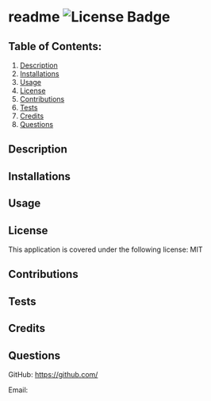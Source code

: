 # readme ![License Badge](https://img.shields.io/badge/License-MIT-blue)
  
## Table of Contents:
  1. [Description](#description)
  2. [Installations](#installations)
  3. [Usage](#usage)
  4. [License](#license)
  5. [Contributions](#contributions)
  6. [Tests](#tests)
  7. [Credits](#credits)
  8. [Questions](#questions)

## Description



## Installations



## Usage



## License

This application is covered under the following license: MIT

    
## Contributions



## Tests



## Credits



## Questions

GitHub: https://github.com/

Email: 

